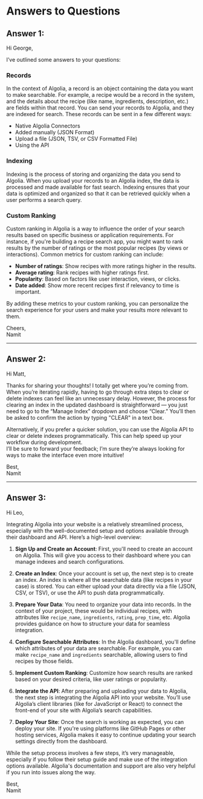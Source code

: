 # Answers to Questions

## Answer 1:

Hi George,

I’ve outlined some answers to your questions:

### Records
In the context of Algolia, a record is an object containing the data you want to make searchable. For example, a recipe would be a record in the system, and the details about the recipe (like name, ingredients, description, etc.) are fields within that record. You can send your records to Algolia, and they are indexed for search. These records can be sent in a few different ways:

- Native Algolia Connectors
- Added manually (JSON Format)
- Upload a file (JSON, TSV, or CSV Formatted File)
- Using the API

### Indexing
Indexing is the process of storing and organizing the data you send to Algolia. When you upload your records to an Algolia index, the data is processed and made available for fast search. Indexing ensures that your data is optimized and organized so that it can be retrieved quickly when a user performs a search query.

### Custom Ranking
Custom ranking in Algolia is a way to influence the order of your search results based on specific business or application requirements. For instance, if you're building a recipe search app, you might want to rank results by the number of ratings or the most popular recipes (by views or interactions). Common metrics for custom ranking can include:

- **Number of ratings**: Show recipes with more ratings higher in the results.
- **Average rating**: Rank recipes with higher ratings first.
- **Popularity**: Based on factors like user interaction, views, or clicks.
- **Date added**: Show more recent recipes first if relevancy to time is important.

By adding these metrics to your custom ranking, you can personalize the search experience for your users and make your results more relevant to them.

Cheers,  
Namit

---

## Answer 2:

Hi Matt,

Thanks for sharing your thoughts! I totally get where you’re coming from. When you’re iterating rapidly, having to go through extra steps to clear or delete indexes can feel like an unnecessary delay. However, the process for clearing an index in the updated dashboard is straightforward — you just need to go to the “Manage Index” dropdown and choose “Clear.” You’ll then be asked to confirm the action by typing "CLEAR" in a text box.

Alternatively, if you prefer a quicker solution, you can use the Algolia API to clear or delete indexes programmatically. This can help speed up your workflow during development.  
I’ll be sure to forward your feedback; I’m sure they’re always looking for ways to make the interface even more intuitive!

Best,  
Namit

---

## Answer 3:

Hi Leo,

Integrating Algolia into your website is a relatively streamlined process, especially with the well-documented setup and options available through their dashboard and API. Here’s a high-level overview:

1. **Sign Up and Create an Account**: First, you'll need to create an account on Algolia. This will give you access to their dashboard where you can manage indexes and search configurations.
   
2. **Create an Index**: Once your account is set up, the next step is to create an index. An index is where all the searchable data (like recipes in your case) is stored. You can either upload your data directly via a file (JSON, CSV, or TSV), or use the API to push data programmatically.
   
3. **Prepare Your Data**: You need to organize your data into records. In the context of your project, these would be individual recipes, with attributes like `recipe_name`, `ingredients`, `rating`, `prep_time`, etc. Algolia provides guidance on how to structure your data for seamless integration.
   
4. **Configure Searchable Attributes**: In the Algolia dashboard, you'll define which attributes of your data are searchable. For example, you can make `recipe_name` and `ingredients` searchable, allowing users to find recipes by those fields.
   
5. **Implement Custom Ranking**: Customize how search results are ranked based on your desired criteria, like user ratings or popularity.
   
6. **Integrate the API**: After preparing and uploading your data to Algolia, the next step is integrating the Algolia API into your website. You’ll use Algolia’s client libraries (like for JavaScript or React) to connect the front-end of your site with Algolia’s search capabilities.
   
7. **Deploy Your Site**: Once the search is working as expected, you can deploy your site. If you're using platforms like GitHub Pages or other hosting services, Algolia makes it easy to continue updating your search settings directly from the dashboard.

While the setup process involves a few steps, it’s very manageable, especially if you follow their setup guide and make use of the integration options available. Algolia's documentation and support are also very helpful if you run into issues along the way.

Best,  
Namit
